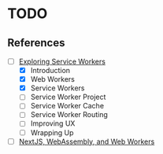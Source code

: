 # TODO

## References

- [ ] [Exploring Service Workers](https://frontendmasters.com/courses/service-workers)
  - [x] Introduction
  - [x] Web Workers
  - [x] Service Workers
  - [ ] Service Worker Project
  - [ ] Service Worker Cache
  - [ ] Service Worker Routing
  - [ ] Improving UX
  - [ ] Wrapping Up
- [ ] [NextJS, WebAssembly, and Web Workers](https://medium.com/lagierandlagier/nextjs-webassembly-and-web-workers-a5f7c19d4fd0)
